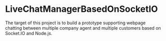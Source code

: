 # LiveChatManagerBasedOnSocketIO

The target of this project is to build a prototype supporting webpage chatting between multiple company agent and multiple customers based on Socket.IO and Node.js.